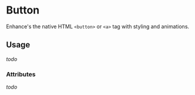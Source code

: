 # Button
Enhance's the native HTML `<button>` or `<a>` tag with styling and animations.

## Usage

*todo*

### Attributes
*todo*